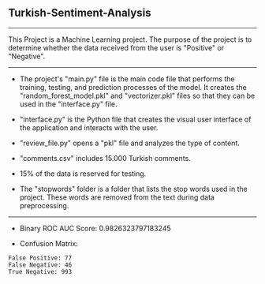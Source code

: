 ## Turkish-Sentiment-Analysis
---
This Project is a Machine Learning project. The purpose of the project is to determine whether the data received from the user is "Positive" or "Negative".

---
- The project's "main.py" file is the main code file that performs the training, testing, and prediction processes of the model. It creates the "random_forest_model.pkl" and "vectorizer.pkl" files so that they can be used in the "interface.py" file.

- "interface.py" is the Python file that creates the visual user interface of the application and interacts with the user.

- "review_file.py" opens a "pkl" file and analyzes the type of content.

- "comments.csv" includes 15.000 Turkish comments.

- 15% of the data is reserved for testing.

- The "stopwords" folder is a folder that lists the stop words used in the project. These words are removed from the text during data preprocessing.

---
- Binary ROC AUC Score: 0.9826323797183245

- Confusion Matrix:
```True Positive: 745
False Positive: 77
False Negative: 46
True Negative: 993
```
